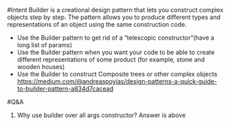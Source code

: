 #Intent
Builder is a creational design pattern that lets you construct complex objects step by step. The pattern allows you to produce different types and representations of an object using the same construction code.
- Use the Builder pattern to get rid of a “telescopic constructor”(have a long list of params)
- Use the Builder pattern when you want your code to be able to create different representations of some product (for example, stone and wooden houses)
-  Use the Builder to construct Composite trees or other complex objects
https://medium.com/@andreaspoyias/design-patterns-a-quick-guide-to-builder-pattern-a834d7cacead

#Q&A
1) Why use builder over all args constructor?
Answer is above